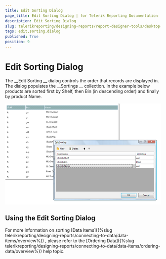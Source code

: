 ```yaml
---
title: Edit Sorting Dialog
page_title: Edit Sorting Dialog | for Telerik Reporting Documentation
description: Edit Sorting Dialog
slug: telerikreporting/designing-reports/report-designer-tools/desktop-designers/tools/edit-sorting-dialog
tags: edit,sorting,dialog
published: True
position: 9
---
```


# Edit Sorting Dialog



The 
__Edit Sorting
__ dialog controls the order that records are displayed in. The dialog populates the 
__Sortings
__ collection. In the example below products are sorted first by Shelf, then Bin (in descending order) and finally by product Name.


  
  ![](images/UI019.png)

## Using the Edit Sorting Dialog

For more information on sorting 
[Data Items]({%slug telerikreporting/designing-reports/connecting-to-data/data-items/overview%})
, please refer to the 
[Ordering Data]({%slug telerikreporting/designing-reports/connecting-to-data/data-items/ordering-data/overview%})
 help topic.

